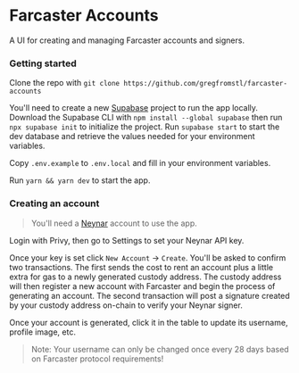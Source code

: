 # Farcaster Accounts

A UI for creating and managing Farcaster accounts and signers.

### Getting started

Clone the repo with `git clone https://github.com/gregfromstl/farcaster-accounts`

You'll need to create a new [Supabase](supabase.com/) project to run the app locally. Download the Supabase CLI with `npm install --global supabase` then run `npx supabase init` to initialize the project. Run `supabase start` to start the dev database and retrieve the values needed for your environment variables.

Copy `.env.example` to `.env.local` and fill in your environment variables.

Run `yarn && yarn dev` to start the app.

### Creating an account

> You'll need a [Neynar](https://neynar.com) account to use the app.

Login with Privy, then go to Settings to set your Neynar API key.

Once your key is set click `New Account` -> `Create`. You'll be asked to confirm two transactions. The first sends the cost to rent an account plus a little extra for gas to a newly generated custody address. The custody address will then register a new account with Farcaster and begin the process of generating an account. The second transaction will post a signature created by your custody address on-chain to verify your Neynar signer.

Once your account is generated, click it in the table to update its username, profile image, etc.

> Note: Your username can only be changed once every 28 days based on Farcaster protocol requirements!

